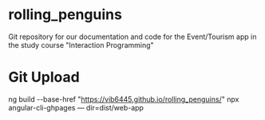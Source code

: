 # rolling_penguins
Git repository for our documentation and code for the Event/Tourism app in the study course "Interaction Programming"


# Git Upload
ng build --base-href "https://vib6445.github.io/rolling_penguins/" 
npx angular-cli-ghpages — dir=dist/web-app